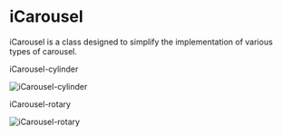 # iCarousel

iCarousel is a class designed to simplify the implementation of various types of carousel.

iCarousel-cylinder

![iCarousel-cylinder](https://user-images.githubusercontent.com/24234259/83469447-b5ef0900-a44d-11ea-9ab1-5194e4f24499.gif)

iCarousel-rotary

![iCarousel-rotary](https://user-images.githubusercontent.com/24234259/83469452-b9829000-a44d-11ea-8be4-3f69bba39359.gif)
